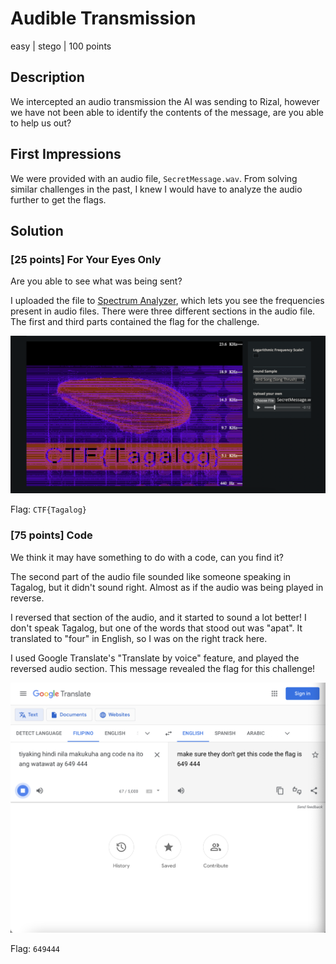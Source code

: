 # Audible Transmission
easy | stego | 100 points

## Description
We intercepted an audio transmission the AI was sending to Rizal, however we have not been able to identify the contents of the message, are you able to help us out? 

## First Impressions
We were provided with an audio file, `SecretMessage.wav`. From solving similar challenges in the past, I knew I would have to analyze the audio further to get the flags.

## Solution

### [25 points] For Your Eyes Only
Are you able to see what was being sent?

I uploaded the file to [Spectrum Analyzer](https://academo.org/demos/spectrum-analyzer/), which lets you see the frequencies present in audio files. There were three different sections in the audio file. The first and third parts contained the flag for the challenge.

![](images/at-1-flag.png)

Flag: `CTF{Tagalog}`

### [75 points] Code
We think it may have something to do with a code, can you find it?

The second part of the audio file sounded like someone speaking in Tagalog, but it didn't sound right. Almost as if the audio was being played in reverse.

I reversed that section of the audio, and it started to sound a lot better! I don't speak Tagalog, but one of the words that stood out was "apat". It translated to "four" in English, so I was on the right track here.

I used Google Translate's "Translate by voice" feature, and played the reversed audio section. This message revealed the flag for this challenge!

![](images/at-2-flag.png)

Flag: `649444`
